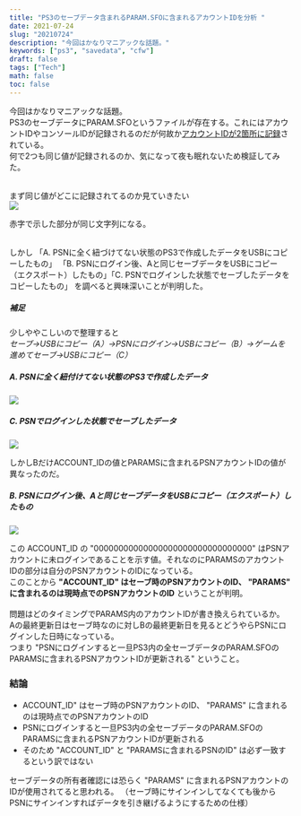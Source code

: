 ```yaml
---
title: "PS3のセーブデータ含まれるPARAM.SFOに含まれるアカウントIDを分析 "
date: 2021-07-24
slug: "20210724"
description: "今回はかなりマニアックな話題。"
keywords: ["ps3", "savedata", "cfw"]
draft: false
tags: ["Tech"]
math: false
toc: false
---
```



今回はかなりマニアックな話題。  
PS3のセーブデータにPARAM.SFOというファイルが存在する。これにはアカウントIDやコンソールIDが記録されるのだが何故か[アカウントIDが2箇所に記録](https://www.psdevwiki.com/ps3/PARAM.SFO)されている。  
何で2つも同じ値が記録されるのか、気になって夜も眠れないため検証してみた。<br><br>

まず同じ値がどこに記録されてるのか見ていきたい  
<img src="/images/20210724134715.png">

赤字で示した部分が同じ文字列になる。<br><br>

しかし 「A. PSNに全く紐づけてない状態のPS3で作成したデータをUSBにコピーしたもの」 「B. PSNにログイン後、Aと同じセーブデータをUSBにコピー（エクスポート）したもの」「C. PSNでログインした状態でセーブしたデータをコピーしたもの」 を調べると興味深いことが判明した。

##### 補足
少しややこしいので整理すると  
*セーブ→USBにコピー（A）→PSNにログイン→USBにコピー（B）→ゲームを進めてセーブ→USBにコピー（C）*

##### A. PSNに全く紐付けてない状態のPS3で作成したデータ
<img src="/images/20210724135842.png">

##### C. PSNでログインした状態でセーブしたデータ
<img src="/images/20210724140021.png">

しかしBだけACCOUNT_IDの値とPARAMSに含まれるPSNアカウントIDの値が異なったのだ。  

##### B. PSNにログイン後、Aと同じセーブデータをUSBにコピー（エクスポート）したもの
<img src="/images/20210724135311.png">
<br>

この ACCOUNT_ID の "00000000000000000000000000000000" はPSNアカウントに未ログインであることを示す値。それなのにPARAMSのアカウントIDの部分は自分のPSNアカウントのIDになっている。  
このことから **"ACCOUNT_ID" はセーブ時のPSNアカウントのID、 "PARAMS" に含まれるのは現時点でのPSNアカウントのID** ということが判明。<br><br>
問題はどのタイミングでPARAMS内のアカウントIDが書き換えられているか。<br>
Aの最終更新日はセーブ時なのに対しBの最終更新日を見るとどうやらPSNにログインした日時になっている。  
つまり "PSNにログインすると一旦PS3内の全セーブデータのPARAM.SFOのPARAMSに含まれるPSNアカウントIDが更新される" ということ。

### 結論
 - ACCOUNT_ID" はセーブ時のPSNアカウントのID、 "PARAMS" に含まれるのは現時点でのPSNアカウントのID
 - PSNにログインすると一旦PS3内の全セーブデータのPARAM.SFOのPARAMSに含まれるPSNアカウントIDが更新される
 - そのため "ACCOUNT_ID" と "PARAMSに含まれるPSNのID" は必ず一致するという訳ではない

セーブデータの所有者確認には恐らく "PARAMS" に含まれるPSNアカウントのIDが使用されてると思われる。 （セーブ時にサインインしてなくても後からPSNにサインインすればデータを引き継げるようにするための仕様）
